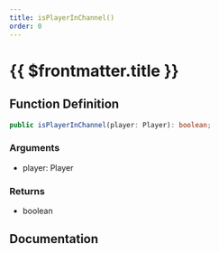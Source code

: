 ```yaml
---
title: isPlayerInChannel()
order: 0
---
```


# {{ $frontmatter.title }}

## Function Definition

```ts
public isPlayerInChannel(player: Player): boolean;
```

### Arguments

* player: Player

### Returns

* boolean

## Documentation

<!--@include: ./parts/isPlayerInChannel.md-->
